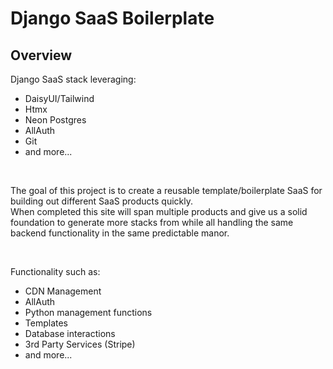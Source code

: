 # Django SaaS Boilerplate

## Overview

Django SaaS stack leveraging:  

- DaisyUI/Tailwind  
- Htmx  
- Neon Postgres  
- AllAuth  
- Git  
- and more...

&nbsp;  

The goal of this project is to create a reusable template/boilerplate SaaS for building out different SaaS products quickly.  
When completed this site will span multiple products and give us a solid foundation to generate more stacks from while all handling the same backend functionality in the same predictable manor.

&nbsp;  

Functionality such as:  

- CDN Management
- AllAuth  
- Python management functions
- Templates
- Database interactions
- 3rd Party Services (Stripe)
- and more...

&nbsp;  
